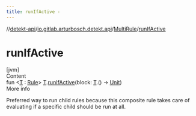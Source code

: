 ```yaml
---
title: runIfActive -
---
```

//[detekt-api](../../index.md)/[io.gitlab.arturbosch.detekt.api](../index.md)/[MultiRule](index.md)/[runIfActive](run-if-active.md)



# runIfActive  
[jvm]  
Content  
fun <[T](run-if-active.md) : [Rule](../-rule/index.md)> [T](run-if-active.md).[runIfActive](run-if-active.md)(block: [T](run-if-active.md).() -> [Unit](https://kotlinlang.org/api/latest/jvm/stdlib/kotlin/-unit/index.html))  
More info  


Preferred way to run child rules because this composite rule takes care of evaluating if a specific child should be run at all.

  



